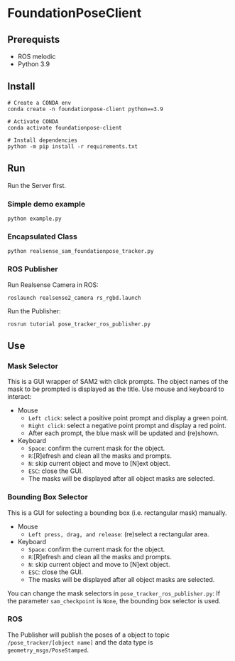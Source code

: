 # FoundationPoseClient

## Prerequists
- ROS melodic
- Python 3.9

## Install
```
# Create a CONDA env
conda create -n foundationpose-client python==3.9

# Activate CONDA
conda activate foundationpose-client

# Install dependencies
python -m pip install -r requirements.txt
```

## Run
Run the Server first.
### Simple demo example
```
python example.py
```
### Encapsulated Class
```
python realsense_sam_foundationpose_tracker.py
```
### ROS Publisher
Run Realsense Camera in ROS:
```
roslaunch realsense2_camera rs_rgbd.launch
```
Run the Publisher:
```
rosrun tutorial pose_tracker_ros_publisher.py
```

## Use
### Mask Selector
This is a GUI wrapper of SAM2 with click prompts. The object names of the mask to be prompted is displayed as the title. Use mouse and keyboard to interact:
- Mouse
    - `Left click`: select a positive point prompt and display a green point.
    - `Right click`: select a negative point prompt and display a red point.
    - After each prompt, the blue mask will be updated and (re)shown.
- Keyboard
    - `Space`: confirm the current mask for the object.
    - `R`:[R]efresh and clean all the masks and prompts.
    - `N`: skip current object and move to [N]ext object.
    - `ESC`: close the GUI.
    - The masks will be displayed after all object masks are selected.

### Bounding Box Selector
This is a GUI for selecting a bounding box (i.e. rectangular mask) manually. 
- Mouse
    - `Left press, drag, and release`: (re)select a rectangular area.
- Keyboard
    - `Space`: confirm the current mask for the object.
    - `R`:[R]efresh and clean all the masks and prompts.
    - `N`: skip current object and move to [N]ext object.
    - `ESC`: close the GUI.
    - The masks will be displayed after all object masks are selected.

You can change the mask selectors in `pose_tracker_ros_publisher.py`: If the parameter `sam_checkpoint` is `None`, the bounding box selector is used.

### ROS
The Publisher will publish the poses of a object to topic `/pose_tracker/[object name]` and the data type is `geometry_msgs/PoseStamped`. 